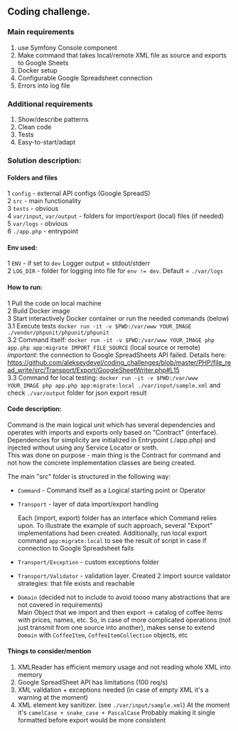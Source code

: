 ## Coding challenge.

### Main requirements
1. use Symfony Console component
2. Make command that takes local/remote XML file as source and exports to Google Sheets
3. Docker setup
4. Configurable Google Spreadsheet connection
5. Errors into log file

### Additional requirements
 
1. Show/describe patterns
2. Clean code
3. Tests
4. Easy-to-start/adapt

### Solution description:

#### Folders and files
   1 `config` - external API configs (Google SpreadS)     
   2 `src` - main functionality       
   3 `tests` - obvious        
   4 `var/input`, `var/output` - folders for import/export (local) files (if needed)  
   5 `var/logs` - obvious   
   6 `./app.php` - entrypoint
   
#### Env used:        
   1 `ENV` - if set to `dev` Logger output = stdout/stderr        
   2 `LOG_DIR` - folder for logging into file for `env != dev`. Default = `./var/logs`
   
#### How to run:      
   1 Pull the code on local machine   
   2 Build Docker image   
   3 Start interactively Docker container or run the needed commands (below)          
        3.1 Execute tests `docker run -it -v $PWD:/var/www YOUR_IMAGE ./vendor/phpunit/phpunit/phpunit`   
        3.2 Command itself:  `docker run -it -v $PWD:/var/www YOUR_IMAGE php app.php app:migrate IMPORT_FILE_SOURCE` (local source or remote)  
        *important*: the connection to Google SpreadSheets API failed. Details here: https://github.com/alekseydevel/coding_challenges/blob/master/PHP/file_read_write/src/Transport/Export/GoogleSheetWriter.php#L15  
        3.3 Command for local testing: `docker run -it -v $PWD:/var/www YOUR_IMAGE php app.php app:migrate:local ./var/input/sample.xml`
        and check `./var/output` folder for json export result

#### Code description:

Command is the main logical unit which has several dependencies and operates with
imports and exports only based on "Contract" (interface).   
Dependencies for simplicity are initialized in Entrypoint (./app.php) and injected without using any Service Locator or smth.   
This was done on purpose - main thing is the Contract for command and 
not how the concrete implementation classes are being created.

The main "src" folder is structured in the following way:

- `Command` - Command itself as a Logical starting point or Operator
- `Transport` - layer of data import/export handling
  
  Each (import, export) folder has an interface which Command relies upon.
  To illustrate the example of such approach, several "Export" implementations had been created.
  Additionally, run local export command `app:migrate:local` to see the result of script
  in case if connection to Google Spreadsheet fails
  
- `Transport/Exception` - custom exceptions folder
- `Transport/Validator` - validation layer. Created 2 import source validator strategies: that file exists and reachable
- `Domain` (decided not to include to avoid toooo many abstractions that are not covered in requirements)       
    Main Object that we import and then export -> catalog of coffee items with prices, names, etc.
    So, in case of more complicated operations (not just transmit from one source into another), makes sense to
  extend `Domain` with `CoffeeItem`, `CoffeeItemCollection` objects, etc
  
#### Things to consider/mention

1. XMLReader has efficient memory usage and not reading whole XML into memory
2. Google SpreadSheet API has limitations (100 req/s)
3. XML validation + exceptions needed (in case of empty XML it's a warning at the moment)
2. XML element key sanitizer. (see `./var/input/sample.xml`) 
    At the moment it's `camelCase + snake_case + PascalCase`
    Probably making it single formatted before export would be more consistent
